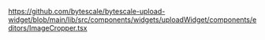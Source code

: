 <https://github.com/bytescale/bytescale-upload-widget/blob/main/lib/src/components/widgets/uploadWidget/components/editors/ImageCropper.tsx>
